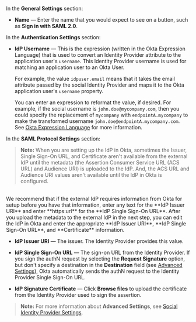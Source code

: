 In the **General Settings** section:

* **Name** &mdash; Enter the name that you would expect to see on a button, such as **Sign in with SAML 2.0**.

In the **Authentication Settings** section:

* **IdP Username** &mdash; This is the expression (written in the Okta Expression Language) that is used to convert an Identity Provider attribute to the application user's `username`. This Identity Provider username is used for matching an application user to an Okta User.

    For example, the value `idpuser.email` means that it takes the email attribute passed by the social Identity Provider and maps it to the Okta application user's `username` property.

    You can enter an expression to reformat the value, if desired. For example, if the social username is `john.doe@mycompany.com`, then you could specify the replacement of `mycompany` with `endpointA.mycompany` to make the transformed username `john.doe@endpointA.mycompany.com`. See [Okta Expression Language](/docs/reference/okta-expression-language/) for more information.

In the **SAML Protocol Settings** section:

> **Note:** When you are setting up the IdP in Okta, sometimes the Issuer, Single Sign-On URL, and Certificate aren't available from the external IdP until the metadata (the Assertion Consumer Service URL (ACS URL) and Audience URI) is uploaded to the IdP. And, the ACS URL and Audience URI values aren't available until the IdP in Okta is configured.<br>
<br>
We recommend that if the external IdP requires information from Okta for setup before you have that information, enter any text for the **IdP Issuer URI** and enter **https:url** for the **IdP Single Sign-On URL**. After you upload the metadata to the external IdP in the next step, you can edit the IdP in Okta and enter the appropriate **IdP Issuer URI**, **IdP Single Sign-On URL**, and **Certificate** information.

* **IdP Issuer URI** &mdash; The issuer. The Identity Provider provides this value.

* **IdP Single Sign-On URL** &mdash; The sign-on URL from the Identity Provider. If you sign the authN request by selecting the **Request Signature** option, but don't specify a destination in the **Destination** field (see [Advanced Settings](/docs/reference/social-settings/)), Okta automatically sends the authN request to the Identity Provider Single Sign-On URL.

* **IdP Signature Certificate** &mdash; Click **Browse files** to upload the certificate from the Identity Provider used to sign the assertion.

> **Note:** For more information about **Advanced Settings**, see [Social Identity Provider Settings](/docs/reference/social-settings/).
